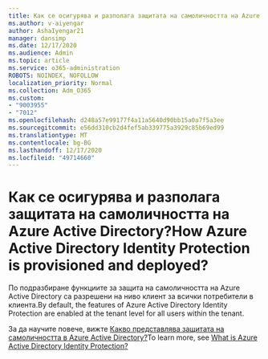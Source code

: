 ```yaml
---
title: Как се осигурява и разполага защитата на самоличността на Azure Active Directory
ms.author: v-aiyengar
author: AshaIyengar21
manager: dansimp
ms.date: 12/17/2020
ms.audience: Admin
ms.topic: article
ms.service: o365-administration
ROBOTS: NOINDEX, NOFOLLOW
localization_priority: Normal
ms.collection: Adm_O365
ms.custom:
- "9003955"
- "7012"
ms.openlocfilehash: d248a57e99177f4a11a5640d90bb15a0a7f5a3ee
ms.sourcegitcommit: e56dd310cb2d4fef5ab339775a3929c85b69ed99
ms.translationtype: MT
ms.contentlocale: bg-BG
ms.lasthandoff: 12/17/2020
ms.locfileid: "49714660"
---
```

# <a name="how-azure-active-directory-identity-protection-is-provisioned-and-deployed"></a><span data-ttu-id="32f18-102">Как се осигурява и разполага защитата на самоличността на Azure Active Directory?</span><span class="sxs-lookup"><span data-stu-id="32f18-102">How Azure Active Directory Identity Protection is provisioned and deployed?</span></span>

<span data-ttu-id="32f18-103">По подразбиране функциите за защита на самоличността на Azure Active Directory са разрешени на ниво клиент за всички потребители в клиента.</span><span class="sxs-lookup"><span data-stu-id="32f18-103">By default, the features of Azure Active Directory Identity Protection are enabled at the tenant level for all users within the tenant.</span></span>

<span data-ttu-id="32f18-104">За да научите повече, вижте [Какво представлява защитата на самоличността в Azure Active Directory?](https://go.microsoft.com/fwlink/?linkid=2130395)</span><span class="sxs-lookup"><span data-stu-id="32f18-104">To learn more, see [What is Azure Active Directory Identity Protection?](https://go.microsoft.com/fwlink/?linkid=2130395)</span></span>